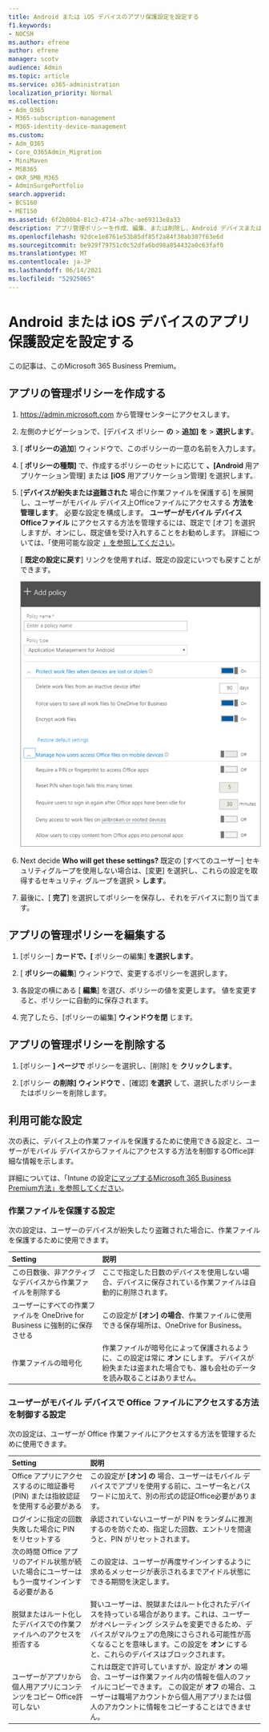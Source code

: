 ```yaml
---
title: Android または iOS デバイスのアプリ保護設定を設定する
f1.keywords:
- NOCSH
ms.author: efrene
author: efrene
manager: scotv
audience: Admin
ms.topic: article
ms.service: o365-administration
localization_priority: Normal
ms.collection:
- Adm_O365
- M365-subscription-management
- M365-identity-device-management
ms.custom:
- Adm_O365
- Core_O365Admin_Migration
- MiniMaven
- MSB365
- OKR_SMB_M365
- AdminSurgePortfolio
search.appverid:
- BCS160
- MET150
ms.assetid: 6f2b80b4-81c3-4714-a7bc-ae69313e8a33
description: アプリ管理ポリシーを作成、編集、または削除し、Android デバイスまたは iOS デバイス上の作業ファイルを保護する方法について説明します。
ms.openlocfilehash: 92dce1e8761e53b85df85f2a84f30ab307f63e6d
ms.sourcegitcommit: be929f79751c0c52dfa6bd98a854432a0c63faf0
ms.translationtype: MT
ms.contentlocale: ja-JP
ms.lasthandoff: 06/14/2021
ms.locfileid: "52925065"
---
```

# <a name="set-app-protection-settings-for-android-or-ios-devices"></a>Android または iOS デバイスのアプリ保護設定を設定する

この記事は、このMicrosoft 365 Business Premium。

## <a name="create-an-app-management-policy"></a>アプリの管理ポリシーを作成する

1. <a href="https://go.microsoft.com/fwlink/p/?linkid=837890" target="_blank">https://admin.microsoft.com</a> から管理センターにアクセスします。 
    
2. 左側のナビゲーションで、[デバイス ポリシー **の** \> **追加] を** \> **選択します**。
  
3. [ **ポリシーの追加**] ウィンドウで、このポリシーの一意の名前を入力します。 
    
4. [ **ポリシーの種類]** で、作成するポリシーのセットに応じて **、[Android** 用アプリケーション管理] または **[iOS** 用アプリケーション管理] を選択します。 
    
5. [**デバイスが紛失または盗難された** 場合に作業ファイルを保護する] を展開し、ユーザーがモバイル デバイス上Officeファイルにアクセスする **方法を管理します**。 必要な設定を構成します。 **ユーザーがモバイル デバイスOfficeファイル** にアクセスする方法を管理するには、既定で [オフ] を選択しますが、オンにし、既定値を受け入れすることをお勧めします。 詳細については、「使用可能な設定 [」を参照してください](#available-settings)。 
    
    [ **既定の設定に戻す**] リンクを使用すれば、既定の設定にいつでも戻すことができます。 
    
    ![Screenshot of Create a policy with Application management for Android selected](../media/eabbe06d-ac0a-4f3a-8630-68c808b1e662.png)
  
6. Next decide **Who will get these settings?** 既定の [すべてのユーザー] セキュリティグループを使用しない場合は、[変更] を選択し、これらの設定を取得するセキュリティ グループを選択 \> **します**。
    
7. 最後に、[ **完了**] を選択してポリシーを保存し、それをデバイスに割り当てます。 
    
## <a name="edit-an-app-management-policy"></a>アプリの管理ポリシーを編集する

1. [ポリシー] **カードで、[** ポリシーの編集] **を選択します**。
    
2. [ **ポリシーの編集**] ウィンドウで、変更するポリシーを選択します。 
    
3. 各設定の横にある [ **編集**] を選び、ポリシーの値を変更します。 値を変更すると、ポリシーに自動的に保存されます。
    
4. 完了したら、[ポリシーの編集] **ウィンドウを閉** じます。 
    
## <a name="delete-an-app-management-policy"></a>アプリの管理ポリシーを削除する

1. [ポリシー **] ページで** ポリシーを選択し、[削除] を **クリックします**。
    
2. [ポリシー **の削除] ウィンドウで** 、[確認] **を選択** して、選択したポリシーまたはポリシーを削除します。 
    
## <a name="available-settings"></a>利用可能な設定

次の表に、デバイス上の作業ファイルを保護するために使用できる設定と、ユーザーがモバイル デバイスからファイルにアクセスする方法を制御するOffice詳細な情報を示します。
  
 詳細については、「Intune の設定[にマップするMicrosoft 365 Business Premium方法」を参照してください](map-protection-features-to-intune-settings.md)。 
  
### <a name="settings-that-protect-work-files"></a>作業ファイルを保護する設定

次の設定は、ユーザーのデバイスが紛失したり盗難された場合に、作業ファイルを保護するために使用できます。


|Setting  <br/> |説明  <br/> |
|:-----|:-----|
|この日数後、非アクティブなデバイスから作業ファイルを削除する  <br/> |ここで指定した日数のデバイスを使用しない場合、デバイスに保存されている作業ファイルは自動的に削除されます。  <br/> |
|ユーザーにすべての作業ファイルを OneDrive for Business に強制的に保存させる  <br/> |この設定が **[オン] の場合**、作業ファイルに使用できる保存場所は、OneDrive for Business。  <br/> |
|作業ファイルの暗号化  <br/> |作業ファイルが暗号化によって保護されるように、この設定は常に **オン** にします。 デバイスが紛失または盗まれた場合でも、誰も会社のデータを読み取ることはありません。  <br/> |
   
### <a name="settings-that-control-how-users-access-office-files-on-mobile-devices"></a>ユーザーがモバイル デバイスで Office ファイルにアクセスする方法を制御する設定

次の設定は、ユーザーが Office 作業ファイルにアクセスする方法を管理するために使用できます。


|Setting  <br/> |説明  <br/> |
|:-----|:-----|
|Office アプリにアクセスするのに暗証番号 (PIN) または指紋認証を使用する必要がある  <br/> |この設定が **[オン] の** 場合、ユーザーはモバイル デバイスでアプリを使用する前に、ユーザー名とパスワードに加えて、別の形式の認証Office必要があります。<br/> |
|ログインに指定の回数失敗した場合に PIN をリセットする  <br/> |承認されていないユーザーが PIN をランダムに推測するのを防ぐため、指定した回数、エントリを間違うと、PIN がリセットされます。  <br/> |
|次の時間 Office アプリのアイドル状態が続いた場合にユーザーはもう一度サインインする必要がある  <br/> |この設定は、ユーザーが再度サインインするように求めるメッセージが表示されるまでアイドル状態にできる期間を決定します。  <br/> |
|脱獄またはルート化したデバイスでの作業ファイルへのアクセスを拒否する  <br/> |賢いユーザーは、脱獄またはルート化されたデバイスを持っている場合があります。これは、ユーザーがオペレーティング システムを変更できるため、デバイスがマルウェアの危険にさらされる可能性が高くなることを意味します。この設定を **オン** にすると、これらのデバイスはブロックされます。  <br/> |
|ユーザーがアプリから個人用アプリにコンテンツをコピー Office許可しない  <br/> |これは既定で許可していますが、設定が **オン** の場合、ユーザーは作業ファイル内の情報を個人のファイルにコピーできます。 この設定が **オフ** の場合、ユーザーは職場アカウントから個人用アプリまたは個人のアカウントに情報をコピーすることはできません。  <br/> |
